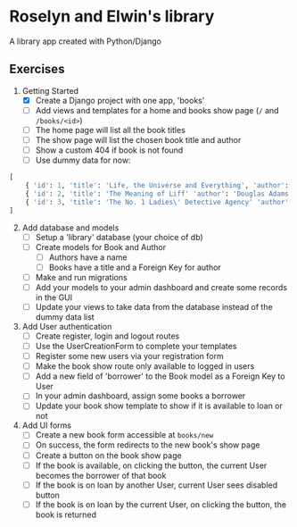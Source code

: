 # Roselyn and Elwin's library

A library app created with Python/Django

## Exercises
1. Getting Started
   - [x] Create a Django project with one app, 'books'
   - [ ] Add views and templates for a home and books show page (`/` and `/books/<id>`)
   - [ ] The home page will list all the book titles
   - [ ] The show page will list the chosen book title and author
   - [ ] Show a custom 404 if book is not found
   - [ ] Use dummy data for now:
```python
[
    { 'id': 1, 'title': 'Life, the Universe and Everything', 'author': 'Douglas Adams'},
    { 'id': 2, 'title': 'The Meaning of Liff' 'author': 'Douglas Adams'},
    { 'id': 3, 'title': 'The No. 1 Ladies\' Detective Agency' 'author': 'Alexander McCall Smith'}
]
```

2. Add database and models
   - [ ] Setup a 'library' database (your choice of db) 
   - [ ] Create models for Book and Author
     - [ ] Authors have a name
     - [ ] Books have a title and a Foreign Key for author
   - [ ] Make and run migrations
   - [ ] Add your models to your admin dashboard and create some records in the GUI
   - [ ] Update your views to take data from the database instead of the dummy data list

3. Add User authentication
   - [ ] Create register, login and logout routes
   - [ ] Use the UserCreationForm to complete your templates
   - [ ] Register some new users via your registration form
   - [ ] Make the book show route only available to logged in users
   - [ ] Add a new field of 'borrower' to the Book model as a Foreign Key to User
   - [ ] In your admin dashboard, assign some books a borrower
   - [ ] Update your book show template to show if it is available to loan or not
  
4. Add UI forms
   - [ ] Create a new book form accessible at `books/new`
   - [ ] On success, the form redirects to the new book's show page
   - [ ] Create a button on the book show page
   - [ ] If the book is available, on clicking the button, the current User becomes the borrower of that book
   - [ ] If the book is on loan by another User, current User sees disabled button
   - [ ] If the book is on loan by the current User, on clicking the button, the book is returned